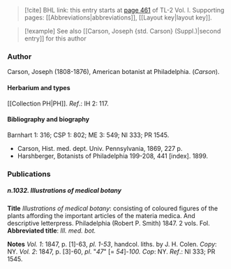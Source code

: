 > [!cite] BHL link: this entry starts at [page 461](https://www.biodiversitylibrary.org/item/103414#page/509/mode/1up) of TL-2 Vol. I.
> Supporting pages: [[Abbreviations|abbreviations]], [[Layout key|layout key]].

> [!example] See also [[Carson, Joseph {std. Carson} (Suppl.)|second entry]] for this author

### Author

Carson, Joseph (1808-1876), American botanist at Philadelphia. (*Carson*).

#### Herbarium and types

[[Collection PH|PH]].
*Ref*.: IH 2: 117.

#### Bibliography and biography

Barnhart 1: 316; CSP 1: 802; ME 3: 549; NI 333; PR 1545.
- Carson, Hist. med. dept. Univ. Pennsylvania, 1869, 227 p.
- Harshberger, Botanists of Philadelphia 199-208, 441 \[index\]. 1899.

### Publications

##### n.1032. Illustrations of medical botany

**Title**
*Illustrations of medical botany*: consisting of coloured figures of the plants affording the important articles of the materia medica. And descriptive letterpress. Philadelphia (Robert P. Smith) 1847. 2 vols. Fol.
**Abbreviated title**: *Ill. med. bot.*

**Notes**
*Vol. 1*: 1847, p. \[1\]-63, *pl. 1-53*, handcol. liths. by J. H. Colen. *Copy*: NY.
*Vol. 2*: 1847, p. \[3\]-60, *pl*. "*47*" \[= *54*\]-*100. Cop*: NY.
*Ref*.: NI 333; PR 1545.

